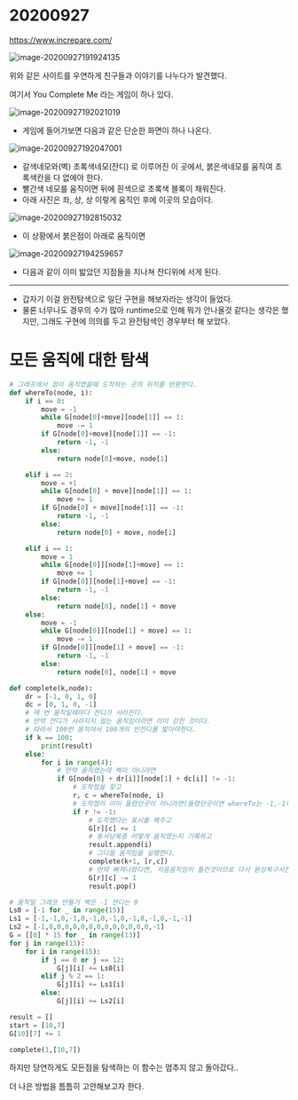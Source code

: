 # 20200927

https://www.increpare.com/

![image-20200927191924135](C:\Users\82108\AppData\Roaming\Typora\typora-user-images\image-20200927191924135.png)

 위와 같은 사이트를 우연하게 친구들과 이야기를 나누다가 발견했다.

여기서 You Complete Me 라는 게임이 하나 있다.

![image-20200927192021019](C:\Users\82108\AppData\Roaming\Typora\typora-user-images\image-20200927192021019.png)

- 게임에 들어가보면 다음과 같은 단순한 화면이 하나 나온다.

![image-20200927192047001](C:\Users\82108\AppData\Roaming\Typora\typora-user-images\image-20200927192047001.png)

- 갈색네모와(벽) 초록색네모(잔디) 로 이루어진 이 곳에서, 붉은색네모를 움직여 초록색칸을 다 없에야 한다.
- 빨간색 네모를 움직이면 뒤에 흰색으로 초록색 블록이 채워진다.
- 아래 사진은 좌, 상, 상 이렇게 움직인 후에 이곳의 모습이다.

![image-20200927192815032](C:\Users\82108\AppData\Roaming\Typora\typora-user-images\image-20200927192815032.png)

- 이 상황에서 붉은점이 아래로 움직이면

![image-20200927194259657](C:\Users\82108\AppData\Roaming\Typora\typora-user-images\image-20200927194259657.png)

- 다음과 같이 이미 밟았던 지점들을 지나쳐 잔디위에 서게 된다.

---

- 갑자기 이걸 완전탐색으로 일단 구현을 해보자라는 생각이 들었다.
- 물론 너무나도 경우의 수가 많아 runtime으로 인해 뭐가 안나올것 같다는 생각은 했지만, 그래도 구현에 의의를 두고 완전탐색인 경우부터 해 보았다.



# 모든 움직에 대한 탐색

```python
# 그래프에서 점이 움직였을때 도착하는 곳의 위치를 반환한다.
def whereTo(node, i):
    if i == 0:
        move = -1
        while G[node[0]+move][node[1]] == 1:
            move -= 1
        if G[node[0]+move][node[1]] == -1:
            return -1, -1
        else:
            return node[0]+move, node[1]

    elif i == 2:
        move = +1
        while G[node[0] + move][node[1]] == 1:
            move += 1
        if G[node[0] + move][node[1]] == -1:
            return -1, -1
        else:
            return node[0] + move, node[1]

    elif i == 1:
        move = 1
        while G[node[0]][node[1]+move] == 1:
            move += 1
        if G[node[0]][node[1]+move] == -1:
            return -1, -1
        else:
            return node[0], node[1] + move
    else:
        move = -1
        while G[node[0]][node[1] + move] == 1:
            move -= 1
        if G[node[0]][node[1] + move] == -1:
            return -1, -1
        else:
            return node[0], node[1] + move

def complete(k,node):
    dr = [-1, 0, 1, 0]
    dc = [0, 1, 0, -1]
    # 매 번 움직일때마다 잔디가 사라진다.
    # 만약 잔디가 사라지지 않는 움직임이라면 이미 갇힌 것이다.
    # 따라서 100번 움직여서 100개의 빈잔디를 밟아야한다.
    if k == 100:
        print(result)
    else:
        for i in range(4):
            # 만약 움직였는데 벽이 아니라면
            if G[node[0] + dr[i]][node[1] + dc[i]] != -1:
                # 도착점을 찾고
                r, c = whereTo(node, i)
                # 도착점이 이미 들렸던곳이 아니라면(들렸던곳이면 whereTo는 -1,-1이다)
                if r != -1:
                    # 도착했다는 표시를 해주고
                    G[r][c] += 1
                    # 동서남북중 어떻게 움직였는지 기록하고
                    result.append(i)
                    # 그다음 움직임을 실행한다.
                    complete(k+1, [r,c])
                    # 만약 빠져나왔다면, 처음움직임이 틀린것이므로 다시 원상복구시킨다.
                    G[r][c] -= 1
                    result.pop()

# 움직일 그래프 만들기 벽은 -1 잔디는 0
Ls0 = [-1 for _ in range(15)]
Ls1 = [-1,-1,0,-1,0,-1,0,-1,0,-1,0,-1,0,-1,-1]
Ls2 = [-1,0,0,0,0,0,0,0,0,0,0,0,0,0,-1]
G = [[0] * 15 for _ in range(13)]
for j in range(13):
    for i in range(15):
        if j == 0 or j == 12:
            G[j][i] += Ls0[i]
        elif j % 2 == 1:
            G[j][i] += Ls1[i]
        else:
            G[j][i] += Ls2[i]

result = []
start = [10,7]
G[10][7] += 1

complete(1,[10,7])
```

하지만 당연하게도 모든점을 탐색하는 이 함수는 멈추지 않고 돌아갔다..

더 나은 방법을 틈틈히 고안해보고자 한다.